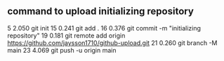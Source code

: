 ## command to upload initializing repository

   5        2.050 git init
  15        0.241 git add .
  16        0.376 git commit -m "initializing repository"
  19        0.181 git remote add origin https://github.com/jaysson1710/github-upload.git
  21        0.260 git branch -M main
  23        4.069 git push -u origin main

